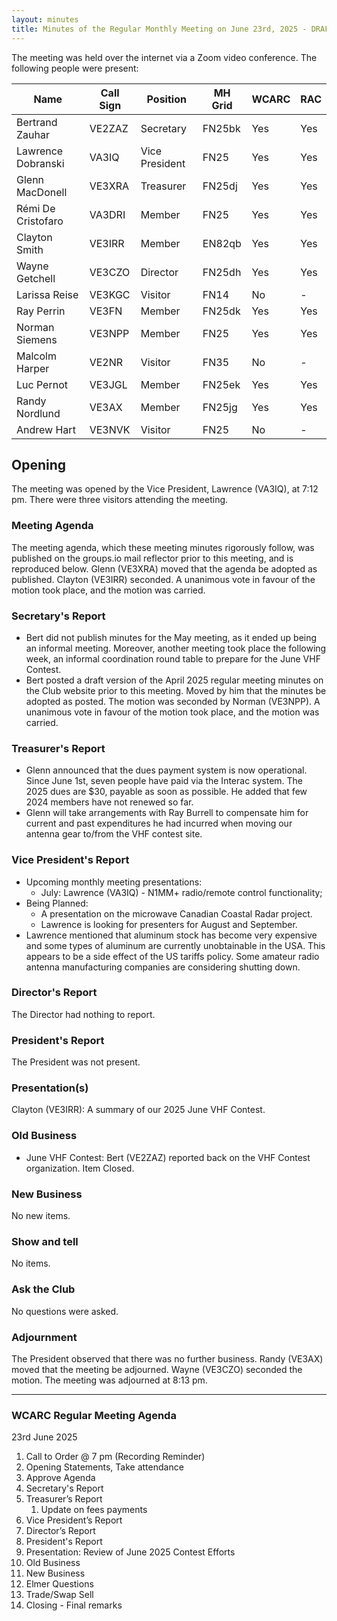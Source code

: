 ```yaml
---
layout: minutes
title: Minutes of the Regular Monthly Meeting on June 23rd, 2025 - DRAFT
---
```

The meeting was held over the internet via a Zoom video conference.
The following people were present:

| Name                | Call Sign | Position       | MH Grid | WCARC | RAC |
| ------------------- | --------- | -------------- | ------- | ----- | --- |
| Bertrand Zauhar     | VE2ZAZ    | Secretary      | FN25bk  | Yes   | Yes |
| Lawrence Dobranski  | VA3IQ     | Vice President | FN25    | Yes   | Yes |
| Glenn MacDonell     | VE3XRA    | Treasurer      | FN25dj  | Yes   | Yes |
| Rémi De Cristofaro  | VA3DRI    | Member         | FN25    | Yes   | Yes |
| Clayton Smith       | VE3IRR    | Member         | EN82qb  | Yes   | Yes |
| Wayne Getchell      | VE3CZO    | Director       | FN25dh  | Yes   | Yes |
| Larissa Reise       | VE3KGC    | Visitor        | FN14    | No    | -   |
| Ray Perrin          | VE3FN     | Member         | FN25dk  | Yes   | Yes |
| Norman Siemens      | VE3NPP    | Member         | FN25    | Yes   | Yes |
| Malcolm  Harper     | VE2NR     | Visitor        | FN35    |No     |  -  |
| Luc Pernot          | VE3JGL    | Member         | FN25ek  | Yes   | Yes |
| Randy Nordlund      | VE3AX     | Member         | FN25jg  | Yes   | Yes |
| Andrew Hart         | VE3NVK    | Visitor        | FN25    | No    |  -  |

## Opening

The meeting was opened by the Vice President, Lawrence (VA3IQ), at 7:12 pm. There were three visitors attending the meeting.

### Meeting Agenda

The meeting agenda, which these meeting minutes rigorously follow, was published on the groups.io mail reflector prior to this meeting, and is reproduced below. Glenn (VE3XRA) moved that the agenda be adopted as published. Clayton (VE3IRR) seconded. A unanimous vote in favour of the motion took place, and the motion was carried.

### Secretary's Report

- Bert did not publish minutes for the May meeting, as it ended up being an informal meeting. Moreover, another meeting took place the following week, an informal coordination round table to prepare for the June VHF Contest.
- Bert posted a draft version of the April 2025 regular meeting minutes on the Club website prior to this meeting. Moved by him that the minutes be adopted as posted. The motion was seconded by Norman (VE3NPP). A unanimous vote in favour of the motion took place, and the motion was carried.

### Treasurer's Report

- Glenn announced that the dues payment system is now operational. Since June 1st, seven people have paid via the Interac system. The 2025 dues are $30, payable as soon as possible. He added that few 2024 members have not renewed so far.
- Glenn will take arrangements with Ray Burrell to compensate him for current and past expenditures he had incurred when moving our antenna gear to/from the VHF contest site.

### Vice President's Report

- Upcoming monthly meeting presentations:
   - July: Lawrence (VA3IQ) - N1MM+ radio/remote control functionality;
- Being Planned:
   - A presentation on the microwave Canadian Coastal Radar project.
   - Lawrence is looking for presenters for August and September.
- Lawrence mentioned that aluminum stock has become very expensive and some types of aluminum are currently unobtainable in the USA. This appears to be a side effect of the US tariffs policy. Some amateur radio antenna manufacturing companies are considering shutting down.

### Director's Report

The Director had nothing to report.

### President's Report

The President was not present.

### Presentation(s)

Clayton (VE3IRR): A summary of our 2025 June VHF Contest.

### Old Business

- June VHF Contest: Bert (VE2ZAZ) reported back on the VHF Contest organization. Item Closed.

### New Business

No new items.

### Show and tell

No items.

### Ask the Club

No questions were asked.

### Adjournment

The President observed that there was no further business. Randy (VE3AX) moved that the meeting be adjourned. Wayne (VE3CZO) seconded the motion. The meeting was adjourned at 8:13 pm.

---

### WCARC Regular Meeting Agenda

23rd June 2025

1. Call to Order @ 7 pm (Recording Reminder)
1. Opening Statements, Take attendance
1. Approve Agenda
1. Secretary's Report
1. Treasurer’s Report
   1. Update on fees payments
1. Vice President’s Report
1. Director’s Report
1. President's Report
1. Presentation: Review of June 2025 Contest Efforts
1. Old Business
1. New Business
1. Elmer Questions
1. Trade/Swap Sell
1. Closing - Final remarks
